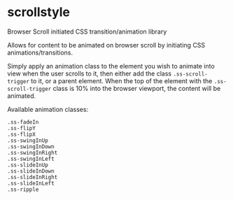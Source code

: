 scrollstyle
===========

Browser Scroll initiated CSS transition/animation library

Allows for content to be animated on browser scroll by initiating CSS animations/transitions.

Simply apply an animation class to the element you wish to animate into view when the user scrolls to it, then either add the class `.ss-scroll-trigger` to it, or a parent element. When the top of the element with the `.ss-scroll-trigger` class is 10% into the browser viewport, the content will be animated.

Available animation classes:
```
.ss-fadeIn
.ss-flipY
.ss-flipX
.ss-swingInUp
.ss-swingInDown
.ss-swingInRight
.ss-swingInLeft
.ss-slideInUp
.ss-slideInDown
.ss-slideInRight
.ss-slideInLeft
.ss-ripple
```
